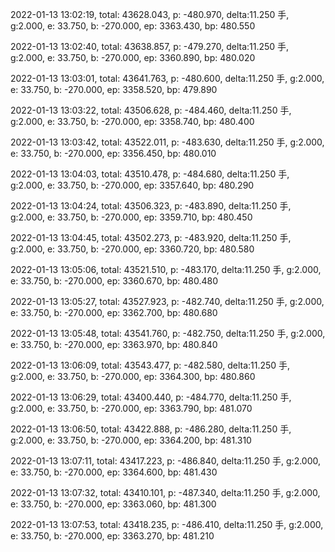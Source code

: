 2022-01-13 13:02:19, total: 43628.043, p: -480.970, delta:11.250 手, g:2.000, e: 33.750, b: -270.000, ep: 3363.430, bp: 480.550

2022-01-13 13:02:40, total: 43638.857, p: -479.270, delta:11.250 手, g:2.000, e: 33.750, b: -270.000, ep: 3360.890, bp: 480.020

2022-01-13 13:03:01, total: 43641.763, p: -480.600, delta:11.250 手, g:2.000, e: 33.750, b: -270.000, ep: 3358.520, bp: 479.890

2022-01-13 13:03:22, total: 43506.628, p: -484.460, delta:11.250 手, g:2.000, e: 33.750, b: -270.000, ep: 3358.740, bp: 480.400

2022-01-13 13:03:42, total: 43522.011, p: -483.630, delta:11.250 手, g:2.000, e: 33.750, b: -270.000, ep: 3356.450, bp: 480.010

2022-01-13 13:04:03, total: 43510.478, p: -484.680, delta:11.250 手, g:2.000, e: 33.750, b: -270.000, ep: 3357.640, bp: 480.290

2022-01-13 13:04:24, total: 43506.323, p: -483.890, delta:11.250 手, g:2.000, e: 33.750, b: -270.000, ep: 3359.710, bp: 480.450

2022-01-13 13:04:45, total: 43502.273, p: -483.920, delta:11.250 手, g:2.000, e: 33.750, b: -270.000, ep: 3360.720, bp: 480.580

2022-01-13 13:05:06, total: 43521.510, p: -483.170, delta:11.250 手, g:2.000, e: 33.750, b: -270.000, ep: 3360.670, bp: 480.480

2022-01-13 13:05:27, total: 43527.923, p: -482.740, delta:11.250 手, g:2.000, e: 33.750, b: -270.000, ep: 3362.700, bp: 480.680

2022-01-13 13:05:48, total: 43541.760, p: -482.750, delta:11.250 手, g:2.000, e: 33.750, b: -270.000, ep: 3363.970, bp: 480.840

2022-01-13 13:06:09, total: 43543.477, p: -482.580, delta:11.250 手, g:2.000, e: 33.750, b: -270.000, ep: 3364.300, bp: 480.860

2022-01-13 13:06:29, total: 43400.440, p: -484.770, delta:11.250 手, g:2.000, e: 33.750, b: -270.000, ep: 3363.790, bp: 481.070

2022-01-13 13:06:50, total: 43422.888, p: -486.280, delta:11.250 手, g:2.000, e: 33.750, b: -270.000, ep: 3364.200, bp: 481.310

2022-01-13 13:07:11, total: 43417.223, p: -486.840, delta:11.250 手, g:2.000, e: 33.750, b: -270.000, ep: 3364.600, bp: 481.430

2022-01-13 13:07:32, total: 43410.101, p: -487.340, delta:11.250 手, g:2.000, e: 33.750, b: -270.000, ep: 3363.060, bp: 481.300

2022-01-13 13:07:53, total: 43418.235, p: -486.410, delta:11.250 手, g:2.000, e: 33.750, b: -270.000, ep: 3363.270, bp: 481.210